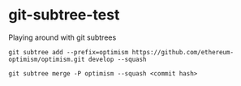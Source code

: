 # git-subtree-test

Playing around with git subtrees

`git subtree add --prefix=optimism https://github.com/ethereum-optimism/optimism.git develop --squash`

`git subtree merge -P optimism --squash <commit hash>`
